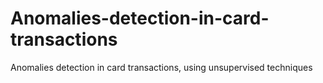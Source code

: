 # Anomalies-detection-in-card-transactions
Anomalies detection in card transactions, using unsupervised techniques
